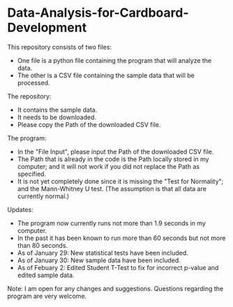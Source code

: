 # Data-Analysis-for-Cardboard-Development

This repository consists of two files: 
- One file is a python file containing the program that will analyze the data.
- The other is a CSV file containing the sample data that will be processed.

The repository:
- It contains the sample data.
- It needs to be downloaded.
- Please copy the Path of the downloaded CSV file.

The program:
- In the "File Input", please input the Path of the downloaded CSV file.
- The Path that is already in the code is the Path locally stored in my computer;
  and it will not work if you did not replace the Path as specified.
- It is not yet completely done since it is missing the "Test for Normality";
  and the Mann-Whitney U test. (The assumption is that all data are currently normal.)

Updates:
- The program now currently runs not more than 1.9 seconds in my computer.
- In the past it has been known to run more than 60 seconds but not more than 80 seconds.
- As of January 29: New statistical tests have been included.
- As of January 30: New sample data have been included.
- As of Febuary 2: Edited Student T-Test to fix for incorrect p-value and edited sample data.

Note: I am open for any changes and suggestions. Questions regarding the program are very welcome.
